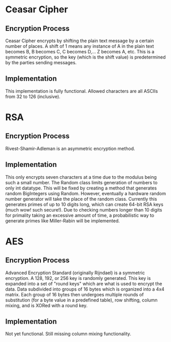 # Ceasar Cipher
## Encryption Process
Ceasar Cipher encrypts by shifting the plain text message by a certain number of places. A shift of 1 means any instance of A in the plain text becomes B, B becomes C, C becomes D,... Z becomes A, etc. This is a symmetric encryption, so the key (which is the shift value) is predetermined by the parties sending messages.
## Implementation
This implementation is fully functional. Allowed characters are all ASCIIs from 32 to 126 (inclusive).


# RSA
## Encryption Process
Rivest-Shamir-Adleman is an asymmetric encryption method.
## Implementation
This only encrypts seven characters at a time due to the modulus being such a small number. The Random class limits generation of numbers to only int datatype. This will be fixed by creating a method that generates random BigIntegers using Random. However, eventually a hardware random number generator will take the place of the random class.
Currently this generates primes of up to 10 digits long, which can create 64-bit RSA keys (much wow! such secure!). Due to checking numbers longer than 10 digits for primality taking an excessive amount of time, a probabilistic way to generate primes like Miller-Rabin will be implemented. 


# AES
## Encryption Process
Advanced Encryption Standard (originally Rijndael) is a symmetric encryption. A 128, 192, or 256 key is randomly generated. This key is expanded into a set of "round keys" which are what is used to encrypt the data. Data subdivided into groups of 16 bytes which is organized into a 4x4 matrix. Each group of 16 bytes then undergoes multiple rounds of substitution (for a byte value in a predefined table), row shifting, column mixing, and is XORed with a round key.
## Implementation
Not yet functional. Still missing column mixing functionality.
